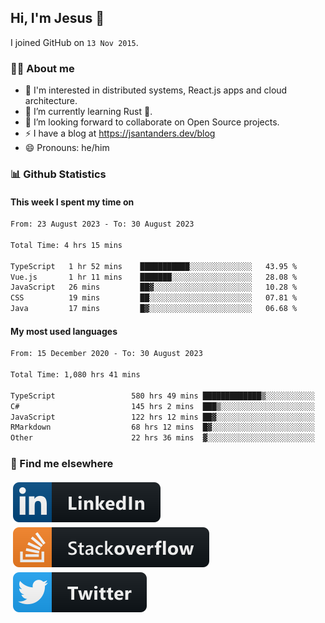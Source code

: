 ## Hi, I'm Jesus 👋

I joined GitHub on `13 Nov 2015`.

<!-- Talking about you -->

### 👨‍💻 About me

- 👦 I'm interested in distributed systems, React.js apps and cloud architecture.
- 🌱 I’m currently learning Rust 🦀.
- 👯 I’m looking forward to collaborate on Open Source projects.
- ⚡️ I have a blog at <https://jsantanders.dev/blog>
- 😄 Pronouns: he/him

### 📊 Github Statistics

#### This week I spent my time on

<!--START_SECTION:weekly-->

```txt
From: 23 August 2023 - To: 30 August 2023

Total Time: 4 hrs 15 mins

TypeScript   1 hr 52 mins    ███████████░░░░░░░░░░░░░░   43.95 %
Vue.js       1 hr 11 mins    ███████░░░░░░░░░░░░░░░░░░   28.08 %
JavaScript   26 mins         ██▓░░░░░░░░░░░░░░░░░░░░░░   10.28 %
CSS          19 mins         ██░░░░░░░░░░░░░░░░░░░░░░░   07.81 %
Java         17 mins         █▓░░░░░░░░░░░░░░░░░░░░░░░   06.68 %
```

<!--END_SECTION:weekly-->

#### My most used languages

<!--START_SECTION:alltime-->

```txt
From: 15 December 2020 - To: 30 August 2023

Total Time: 1,080 hrs 41 mins

TypeScript                 580 hrs 49 mins █████████████▒░░░░░░░░░░░   53.75 %
C#                         145 hrs 2 mins  ███▒░░░░░░░░░░░░░░░░░░░░░   13.42 %
JavaScript                 122 hrs 12 mins ██▓░░░░░░░░░░░░░░░░░░░░░░   11.31 %
RMarkdown                  68 hrs 12 mins  █▓░░░░░░░░░░░░░░░░░░░░░░░   06.31 %
Other                      22 hrs 36 mins  ▓░░░░░░░░░░░░░░░░░░░░░░░░   02.09 %
```

<!--END_SECTION:alltime-->

### 📢 Find me elsewhere

<p>
  <a target="_blank" href="https://linkedin.com/in/jsantanders">
    <img src="https://github.com/jsantanders/jsantanders/blob/master/img/linkedin.svg" alt="LinkedIn" style="vertical-align:top; margin:4px">
  </a>
  
  <a target="_blank" href="https://stackoverflow.com/users/7318331/jesus-santander">
    <img src="https://github.com/jsantanders/jsantanders/blob/master/img/stackoverflow.svg" alt="StackOverflow" style="vertical-align:top; margin:4px">
  </a>
  
  <a target="_blank" href="http://twitter.com/jsantanders">
    <img src="https://github.com/jsantanders/jsantanders/blob/master/img/twitter.svg" alt="Twitter" style="vertical-align:top; margin:4px">
  </a>
</p>

